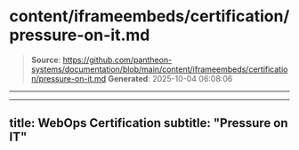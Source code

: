 # content/iframeembeds/certification/pressure-on-it.md

> **Source**: https://github.com/pantheon-systems/documentation/blob/main/content/iframeembeds/certification/pressure-on-it.md
> **Generated**: 2025-10-04 06:08:06

---

---
title: WebOps Certification
subtitle: "Pressure on IT"
---

<Partial file="certification-guide/pressure-on-it.md" />
